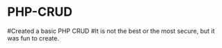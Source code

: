 # PHP-CRUD

#Created a basic PHP CRUD
#It is not the best or the most secure, but it was fun to create.
